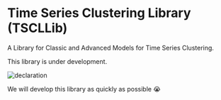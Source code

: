# Time Series Clustering Library (TSCLLib)

A Library for Classic and Advanced Models for Time Series Clustering.

This library is under development.

<img src="https://raw.githubusercontent.com/wwhenxuan/Time-Series-Clustering-Library/master/examples/images/declaration.png" alt="declaration"/>

We will develop this library as quickly as possible 😭
